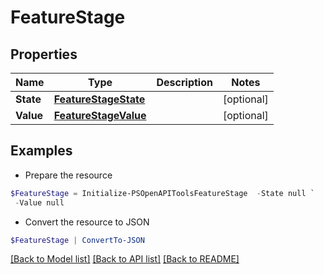 # FeatureStage
## Properties

Name | Type | Description | Notes
------------ | ------------- | ------------- | -------------
**State** | [**FeatureStageState**](FeatureStageState.md) |  | [optional] 
**Value** | [**FeatureStageValue**](FeatureStageValue.md) |  | [optional] 

## Examples

- Prepare the resource
```powershell
$FeatureStage = Initialize-PSOpenAPIToolsFeatureStage  -State null `
 -Value null
```

- Convert the resource to JSON
```powershell
$FeatureStage | ConvertTo-JSON
```

[[Back to Model list]](../README.md#documentation-for-models) [[Back to API list]](../README.md#documentation-for-api-endpoints) [[Back to README]](../README.md)

